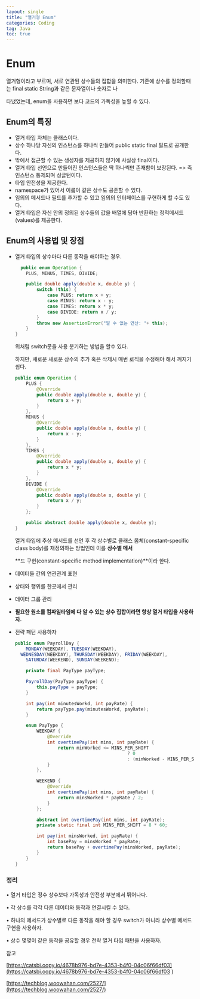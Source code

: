 ```yaml
---
layout: single
title: "열거형 Enum"
categories: Coding
tag: Java
toc: true
---
```


# Enum

열거형이라고 부르며, 서로 연관된 상수들의 집합을 의미한다. 기존에 상수를 정의할때는 final static String과 같은 문자열이나 숫자로 나

타냈었는데, enum을 사용하면 보다 코드의 가독성을 높힐 수 있다.



## Enum의 특징

- 열거 타입 자체는 클래스이다. 
- 상수 하나당 자신의 인스턴스를 하나씩 만들어 public static final 필드로 공개한다. 
- 밖에서 접근할 수 있는 생성자를 제공하지 않기에 사실상 final이다. 
- 열거 타입 선언으로 만들어진 인스턴스들은 딱 하나씩만 존재함이 보장된다. => 즉 인스턴스 통제되며 싱글턴이다. 
- 타입 안전성을 제공한다. 
- namespace가 있어서 이름이 같은 상수도 공존할 수 있다. 
- 임의의 메서드나 필드를 추가할 수 있고 임의의 인터페이스를 구현하게 할 수도 있다. 
- 열거 타입은 자신 안의 정의된 상수들의 값을 배열에 담아 반환하는 정적메서드(values)를 제공한다. 



## Enum의 사용법 및 장점

- 열거 타입의 상수마다 다른 동작을 해야하는 경우. 

  ```java
    public enum Operation {
      PLUS, MINUS, TIMES, DIVIDE;
  
      public double apply(double x, double y) {
          switch (this) {
              case PLUS: return x + y;
              case MINUS: return x - y;
              case TIMES: return x * y;
              case DIVIDE: return x / y;
          }
          throw new AssertionError("알 수 없는 연산: "+ this);
      }
  }
  
  ```

  위처럼 switch문을 사용 분기하는 방법을 할수 있다. 

  하지만, 새로운 새로운 상수의 추가 혹은 삭제시 매번 로직을 수정해야 해서 깨지기 쉽다. 

  ```JAVA
  public enum Operation {
      PLUS {
          @Override
          public double apply(double x, double y) {
              return x + y;
          }
      },
      MINUS {
          @Override
          public double apply(double x, double y) {
              return x - y;
          }
      },
      TIMES {
          @Override
          public double apply(double x, double y) {
              return x * y;
          }
      },
      DIVIDE {
          @Override
          public double apply(double x, double y) {
              return x / y;
          }
      };
  
      public abstract double apply(double x, double y);
  }
  ```

  열거 타입에 추상 메서드를 선언 후 각 상수별로 클래스 몸체(constant-specific class body)를 재정의하는 방법인데 이를 **상수별 메서**

  **드 구현(constant-specific method implementation)**이라 한다.

  

- 데이터들 간의 연관관계 표현

  

- 상태와 행위를 한곳에서 관리

  

- 데이터 그룹 관리

  

- **필요한 원소를 컴파일타임에 다 알 수 있는 상수 집합이라면 항상 열거 타입을 사용하자.**



- 전략 패턴 사용하자

  ```JAVA
  public enum PayrollDay {
      MONDAY(WEEKDAY), TUESDAY(WEEKDAY), 
  	WEDNESDAY(WEEKDAY), THURSDAY(WEEKDAY), FRIDAY(WEEKDAY),
      SATURDAY(WEEKEND), SUNDAY(WEEKEND);
  
      private final PayType payType;
  
      PayrollDay(PayType payType) {
          this.payType = payType;
      }
  
      int pay(int minutesWorkd, int payRate) {
          return payType.pay(minutesWorkd, payRate);
      }
  
      enum PayType {
          WEEKDAY {
              @Override
              int overtimePay(int mins, int payRate) {
                  return minWorked <= MINS_PER_SHIFT
  											? 0
  											: (minWorked - MINS_PER_SHIFT) * payRate / 2;
              }
          },
  
          WEEKEND {
              @Override
              int overtimePay(int mins, int payRate) {
                  return minsWorked * payRate / 2;
              }
          };
  
          abstract int overtimePay(int mins, int payRate);
          private static final int MINS_PER_SHIFT = 8 * 60;
  
          int pay(int minsWorked, int payRate) {
              int basePay = minsWorked * payRate;
              return basePay + overtimePay(minsWorked, payRate);
          }
      }
  }
  ```



### 정리

• 열거 타입은 정수 상수보다 가독성과 안전성 부분에서 뛰어나다.

• 각 상수를 각각 다른 데이터와 동작과 연결시킬 수 있다. 

• 하나의 메서드가 상수별로 다른 동작을 해야 할 경우 switch가 아니라 상수별 메서드 구현을 사용하자. 

• 상수 몇몇이 같은 동작을 공유할 경우 전략 열거 타입 패턴을 사용하자. 



참고

[https://catsbi.oopy.io/4678b976-bd7e-4353-b4f0-04c06f66df03](https://catsbi.oopy.io/4678b976-bd7e-4353-b4f0-04c06f66df03	)	

[https://techblog.woowahan.com/2527/](https://techblog.woowahan.com/2527/)
